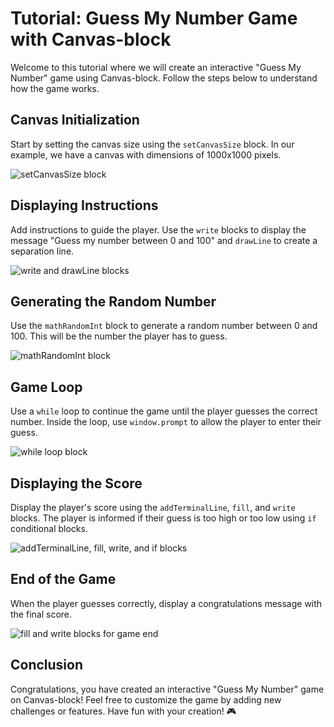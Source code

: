 # Tutorial: Guess My Number Game with Canvas-block

Welcome to this tutorial where we will create an interactive "Guess My Number" game using Canvas-block. Follow the steps below to understand how the game works.

## Canvas Initialization

Start by setting the canvas size using the `setCanvasSize` block. In our example, we have a canvas with dimensions of 1000x1000 pixels.

![setCanvasSize block](blocks/interface_guessnumber.png)

## Displaying Instructions

Add instructions to guide the player. Use the `write` blocks to display the message "Guess my number between 0 and 100" and `drawLine` to create a separation line.

![write and drawLine blocks](blocks/interface_guessnumber.png)

## Generating the Random Number

Use the `mathRandomInt` block to generate a random number between 0 and 100. This will be the number the player has to guess.

![mathRandomInt block](blocks/random.png)

## Game Loop

Use a `while` loop to continue the game until the player guesses the correct number. Inside the loop, use `window.prompt` to allow the player to enter their guess.

![while loop block](blocks/loop_guessnumber.png)

## Displaying the Score

Display the player's score using the `addTerminalLine`, `fill`, and `write` blocks. The player is informed if their guess is too high or too low using `if` conditional blocks.

![addTerminalLine, fill, write, and if blocks](blocks/addTerminalLine_fill_write_if.png)

## End of the Game

When the player guesses correctly, display a congratulations message with the final score.

![fill and write blocks for game end](blocks/score_guessnumber.png)

## Conclusion

Congratulations, you have created an interactive "Guess My Number" game on Canvas-block! Feel free to customize the game by adding new challenges or features. Have fun with your creation! 🎮